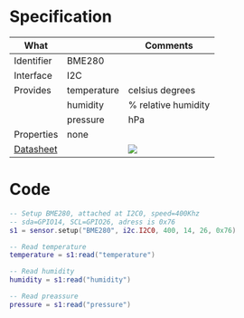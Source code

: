 # Specification

| What         |             | Comments                   |
|--------------|-------------|----------------------------|
| Identifier   | BME280      |                            |
| Interface    | I2C         |                            |
| Provides     | temperature | celsius degrees            |
|              | humidity    | % relative humidity        |
|              | pressure    | hPa                        |
| Properties   | none        |                            |
| [Datasheet](https://ae-bst.resource.bosch.com/media/_tech/media/datasheets/BST-BME280_DS001-11.pdf)    |             | ![](https://whitecatboard.org/git/bme280.jpg)                           |

# Code

```lua
-- Setup BME280, attached at I2C0, speed=400Khz
-- sda=GPIO14, SCL=GPIO26, adress is 0x76
s1 = sensor.setup("BME280", i2c.I2C0, 400, 14, 26, 0x76)

-- Read temperature
temperature = s1:read("temperature")

-- Read humidity
humidity = s1:read("humidity")

-- Read preassure
pressure = s1:read("pressure")
```